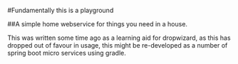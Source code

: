#Fundamentally this is a playground

##A simple home webservice for things you need in a house.


This was written some time ago as a learning aid for dropwizard, as this has dropped out of favour in usage, this might be re-developed as a number of spring boot micro services using gradle.